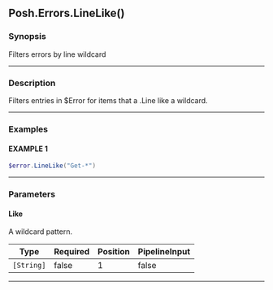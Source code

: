 Posh.Errors.LineLike()
----------------------




### Synopsis
Filters errors by line wildcard



---


### Description

Filters entries in $Error for items that a .Line like a wildcard.



---


### Examples
#### EXAMPLE 1
```PowerShell
$error.LineLike("Get-*")
```



---


### Parameters
#### **Like**

A wildcard pattern.






|Type      |Required|Position|PipelineInput|
|----------|--------|--------|-------------|
|`[String]`|false   |1       |false        |





---
